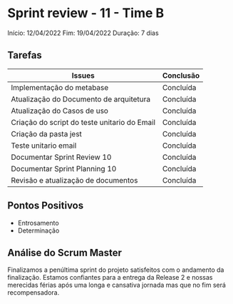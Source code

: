 # Sprint review - 11 - Time B

Início: 12/04/2022
Fim: 19/04/2022
Duração: 7 dias

## Tarefas

| Issues                                       | Conclusão |
| -------------------------------------------- | --------- |
| Implementação do metabase                    | Concluída |
| Atualização do Documento de arquitetura      | Concluída |
| Atualização do Casos de uso                  | Concluída |
| Criação do script do teste unitario do Email | Concluída |
| Criação da pasta jest                        | Concluída |
| Teste unitario email                         | Concluída |
| Documentar Sprint Review 10                  | Concluída |
| Documentar Sprint Planning 10                | Concluída |
| Revisão e atualização de documentos          | Concluída |

## Pontos Positivos

* Entrosamento
* Determinação

## Análise do Scrum Master

Finalizamos a penúltima sprint do projeto satisfeitos com o andamento da finalização. Estamos confiantes para a entrega da Release 2 e nossas merecidas férias após uma longa e cansativa jornada mas que no fim será recompensadora.
